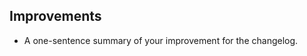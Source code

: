 <!-- Please enter your detailed improvement description below. -->

## Improvements

+ A one-sentence summary of your improvement for the changelog.
